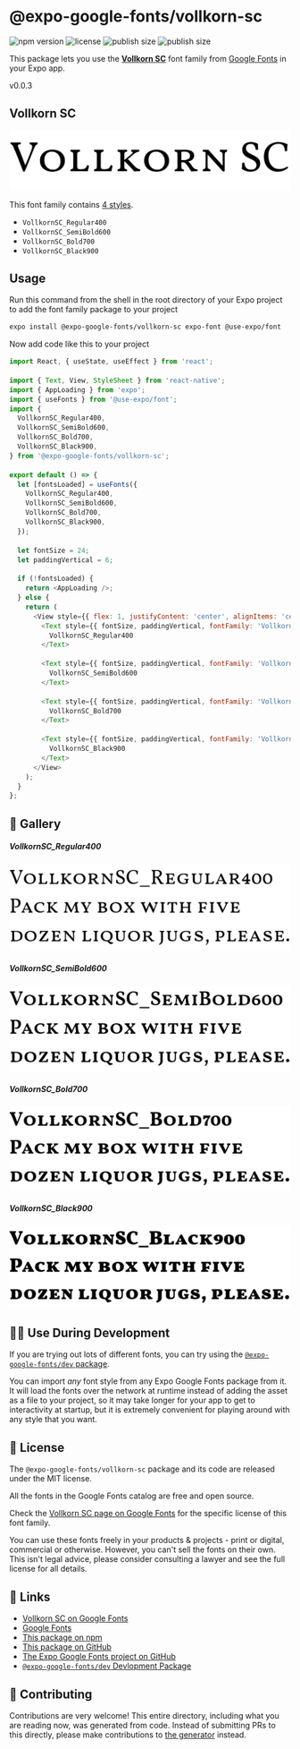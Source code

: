 # @expo-google-fonts/vollkorn-sc

![npm version](https://flat.badgen.net/npm/v/@expo-google-fonts/vollkorn-sc)
![license](https://flat.badgen.net/github/license/expo/google-fonts)
![publish size](https://flat.badgen.net/packagephobia/install/@expo-google-fonts/vollkorn-sc)
![publish size](https://flat.badgen.net/packagephobia/publish/@expo-google-fonts/vollkorn-sc)

This package lets you use the [**Vollkorn SC**](https://fonts.google.com/specimen/Vollkorn+SC) font family from [Google Fonts](https://fonts.google.com/) in your Expo app.

v0.0.3

## Vollkorn SC

![Vollkorn SC](./font-family.png)

This font family contains [4 styles](#-gallery).

- `VollkornSC_Regular400`
- `VollkornSC_SemiBold600`
- `VollkornSC_Bold700`
- `VollkornSC_Black900`

## Usage

Run this command from the shell in the root directory of your Expo project to add the font family package to your project
```sh
expo install @expo-google-fonts/vollkorn-sc expo-font @use-expo/font
```

Now add code like this to your project
```js
import React, { useState, useEffect } from 'react';

import { Text, View, StyleSheet } from 'react-native';
import { AppLoading } from 'expo';
import { useFonts } from '@use-expo/font';
import {
  VollkornSC_Regular400,
  VollkornSC_SemiBold600,
  VollkornSC_Bold700,
  VollkornSC_Black900,
} from '@expo-google-fonts/vollkorn-sc';

export default () => {
  let [fontsLoaded] = useFonts({
    VollkornSC_Regular400,
    VollkornSC_SemiBold600,
    VollkornSC_Bold700,
    VollkornSC_Black900,
  });

  let fontSize = 24;
  let paddingVertical = 6;

  if (!fontsLoaded) {
    return <AppLoading />;
  } else {
    return (
      <View style={{ flex: 1, justifyContent: 'center', alignItems: 'center' }}>
        <Text style={{ fontSize, paddingVertical, fontFamily: 'VollkornSC_Regular400' }}>
          VollkornSC_Regular400
        </Text>

        <Text style={{ fontSize, paddingVertical, fontFamily: 'VollkornSC_SemiBold600' }}>
          VollkornSC_SemiBold600
        </Text>

        <Text style={{ fontSize, paddingVertical, fontFamily: 'VollkornSC_Bold700' }}>
          VollkornSC_Bold700
        </Text>

        <Text style={{ fontSize, paddingVertical, fontFamily: 'VollkornSC_Black900' }}>
          VollkornSC_Black900
        </Text>
      </View>
    );
  }
};

```

## 🔡 Gallery

##### VollkornSC_Regular400
![VollkornSC_Regular400](./3a204e8e6e256d182887114991a86b3853bd7b370eb298c5c5358a4924e94326.ttf.png)

##### VollkornSC_SemiBold600
![VollkornSC_SemiBold600](./c3f8bc857ab58e19ba62ee008373ba5b707f586065cc0a59e68cf3781b1075f5.ttf.png)

##### VollkornSC_Bold700
![VollkornSC_Bold700](./0281449b729b1b8cb680dbcd00fd7d2e9d40ff24c858a834e3670997a561aea3.ttf.png)

##### VollkornSC_Black900
![VollkornSC_Black900](./b95dc90d6b58551cd5cadf844986de95a70432ebf303eaf23270184113144a67.ttf.png)


## 👩‍💻 Use During Development

If you are trying out lots of different fonts, you can try using the [`@expo-google-fonts/dev` package](https://github.com/expo/google-fonts/tree/master/font-packages/dev#readme).

You can import *any* font style from any Expo Google Fonts package from it. It will load the fonts
over the network at runtime instead of adding the asset as a file to your project, so it may take longer
for your app to get to interactivity at startup, but it is extremely convenient
for playing around with any style that you want.

## 📖 License

The `@expo-google-fonts/vollkorn-sc` package and its code are released under the MIT license.

All the fonts in the Google Fonts catalog are free and open source.

Check the [Vollkorn SC page on Google Fonts](https://fonts.google.com/specimen/Vollkorn+SC) for the specific license of this font family.

You can use these fonts freely in your products & projects - print or digital, commercial or otherwise. However, you can't sell the fonts on their own. This isn't legal advice, please consider consulting a lawyer and see the full license for all details.

## 🔗 Links

- [Vollkorn SC on Google Fonts](https://fonts.google.com/specimen/Vollkorn+SC)
- [Google Fonts](https://fonts.google.com/)
- [This package on npm](https://www.npmjs.com/package/@expo-google-fonts/vollkorn-sc)
- [This package on GitHub](https://github.com/expo/google-fonts/tree/master/font-packages/vollkorn-sc)
- [The Expo Google Fonts project on GitHub](https://github.com/expo/google-fonts)
- [`@expo-google-fonts/dev` Devlopment Package](https://github.com/expo/google-fonts/tree/master/font-packages/dev)


## 🤝 Contributing

Contributions are very welcome! This entire directory, including what you are reading now, was generated from code. Instead of submitting PRs to this directly, please make contributions to [the generator](https://github.com/expo/google-fonts/tree/master/packages/generator) instead.
